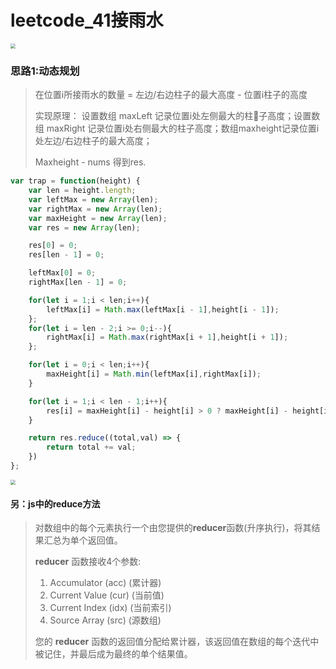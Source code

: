 # leetcode_41接雨水

<img src="https://i.loli.net/2021/05/12/znRKCrF5AuQ4gNe.png" style="zoom:50%;" />

### 思路1:动态规划

> 在位置i所接雨水的数量 = 左边/右边柱子的最大高度 - 位置i柱子的高度
>
> 实现原理： 设置数组 maxLeft 记录位置i处左侧最大的柱子高度；设置数组 maxRight 记录位置i处右侧最大的柱子高度；数组maxheight记录位置i处左边/右边柱子的最大高度；
>
> Maxheight - nums 得到res.

```javascript
var trap = function(height) {
    var len = height.length;
    var leftMax = new Array(len);
    var rightMax = new Array(len);
    var maxHeight = new Array(len);
    var res = new Array(len);

    res[0] = 0;
    res[len - 1] = 0;

    leftMax[0] = 0;
    rightMax[len - 1] = 0;

    for(let i = 1;i < len;i++){
        leftMax[i] = Math.max(leftMax[i - 1],height[i - 1]);
    };
    for(let i = len - 2;i >= 0;i--){
        rightMax[i] = Math.max(rightMax[i + 1],height[i + 1]);
    };

    for(let i = 0;i < len;i++){
        maxHeight[i] = Math.min(leftMax[i],rightMax[i]);
    }

    for(let i = 1;i < len - 1;i++){
        res[i] = maxHeight[i] - height[i] > 0 ? maxHeight[i] - height[i] : 0;
    }

    return res.reduce((total,val) => {
        return total += val;
    })
};
```

<img src="https://i.loli.net/2021/05/12/XtbKFgHmOaJhcTI.png" style="zoom:50%;" />



#### 另：js中的reduce方法

> 对数组中的每个元素执行一个由您提供的**reducer**函数(升序执行)，将其结果汇总为单个返回值。
>
> **reducer** 函数接收4个参数:
>
> 1. Accumulator (acc) (累计器)
> 2. Current Value (cur) (当前值)
> 3. Current Index (idx) (当前索引)
> 4. Source Array (src) (源数组)
>
> 您的 **reducer** 函数的返回值分配给累计器，该返回值在数组的每个迭代中被记住，并最后成为最终的单个结果值。








